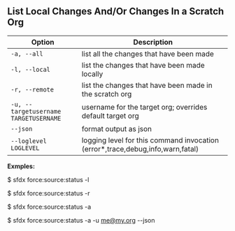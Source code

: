 ## List Local Changes And/Or Changes In a Scratch Org



Option | Description
--- | --- 
```-a, --all``` | list all the changes that have been made
```-l, --local``` | list the changes that have been made locally
```-r, --remote``` | list the changes that have been made in the scratch org
```-u, --targetusername TARGETUSERNAME``` | username for the target org; overrides default target org
```--json``` | format output as json
```--loglevel LOGLEVEL``` | logging level for this command invocation (error*,trace,debug,info,warn,fatal)


__Exmples:__ 

$ sfdx force:source:status -l

$ sfdx force:source:status -r

$ sfdx force:source:status -a

$ sfdx force:source:status -a -u me@my.org --json


